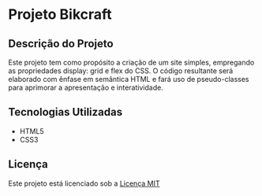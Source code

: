 # Projeto Bikcraft

## Descrição do Projeto

Este projeto tem como propósito a criação de um site simples, empregando as propriedades display: grid e flex do CSS. O código resultante será elaborado com ênfase em semântica HTML e fará uso de pseudo-classes para aprimorar a apresentação e interatividade.

## Tecnologias Utilizadas

- HTML5
- CSS3

## Licença

Este projeto está licenciado sob a [Licença MIT](LICENSE)
